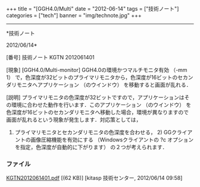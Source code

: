 ﻿+++
title = "[GGH4.0/Multi"
date = "2012-06-14"
tags = ["技術ノート"]
categories = ["tech"]
banner = "img/technote.jpg"
+++

-----------------------------------------------------------------------------------------------------------------------------

*技術ノート

2012/06/14*


[番号]
技術ノート KGTN 2012061401

[現象]
[GGH4.0/Multi-monitor] GGH4.0の環境かつマルチモニタ有効 （-mm 1）
で，色深度が32ビットのプライマリモニタから，色深度が16ビットのセカンダリモニタへアプリケーション
（のウインドウ） を移動すると画面が乱れる．

[説明]
プライマリモニタの色深度が32ビットですので，アプリケーションはその環境に合わせた動作を行います．このアプリケーション
（のウインドウ）
を色深度が16ビットのセカンダリモニタへ移動した場合，環境が異なりますので画面が乱れるという現象が発生します．対応策としては，
1) プライマリモニタとセカンダリモニタの色深度を合わせる， 2)
GGクライアントの画像圧縮機能を有効にする （Windowsクライアントの ?c
オプションを指定，色深度が自動的に下がります） の２つが考えられます．


### ファイル

 
 


[KGTN2012061401.pdf](http://techreport.kitasp.net/attachments/download/907/KGTN2012061401.pdf)
 [(62 KB)] [kitasp 技術センター, 2012/06/14
09:58]


 


 

